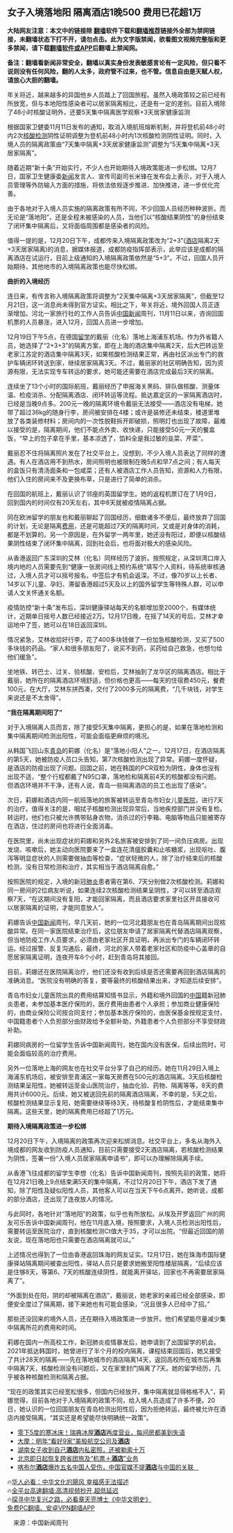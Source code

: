  <!-- 面包屑导航 --> <h2>女子入境落地阳 隔离酒店1晚500 费用已花超1万</h2> <p class="notice"><b>大陆网友注意：本文中的链接除 <a href="https://github.com/bannedbook/fanqiang" >翻墙</a>软件下载和<a href="https://github.com/killgcd/justmysocks/blob/master/README.md">翻墙推荐</a>链接外全部为禁网链接，未翻墙状态下打不开，请勿点击。此为文字版禁闻，欲看图文视频完整版和更多禁闻，请下载<a href="https://github.com/bannedbook/fanqiang">翻墙软件或APP</a>后翻墙上禁闻网。</p><p>备注：翻墙看新闻非常安全，翻墙以真实身份发表敏感言论有一定风险，但只看不说则没有任何风险，翻的人太多，政府管不过来，也不管。信息自由是天赋人权，请放心大胆的翻墙。</b></p>  <div class="entry"> <p id="conimg">年关将近，越来越多的异国他乡人员踏上了回国旅程。虽然入境政策较之前已经有所放宽，但与本地阳性感染者可以居家隔离相比，还是有一定的差别。目前入境除了48小时核酸证明外，还要5天集中隔离医学观察+3天居家健康监测</p> <p>根据国家卫健委11月11日发布的通知，取消入境航班熔断机制，并将登机前48小时内2次<a href="https://www.bannedbook.org/bnews/tag/%E6%A0%B8%E9%85%B8%E6%A3%80%E6%B5%8B/" class="st_tag internal_tag" rel="tag" title="标签 核酸检测 下的日志">核酸检测</a>阴性证明调整为登机前48小时内1次核酸检测阴性证明。同时，入境人员的隔离政策由“7天集中隔离+3天居家健康监测”调整为“5天集中隔离+3天居家隔离”。</p> <p>随着近期“新十条”开始实行，不少人也开始期待入境政策能进一步松绑。12月7日，国家卫生健康委<span class='wp_keywordlink_affiliate'><a href="https://www.bannedbook.org/" title="新闻">新闻</a></span>发言人、宣传司副司长米锋在发布会上表示，对于入境人员管理等外防输入方面的措施，将依法依规逐步推进、加快推进，进一步优化完善。</p> <p>由于各地对于入境人员实施的隔离政策有所不同，不少回国人员经历种种波折。而无论是“落地阳”，还是全程未被感染的人员，当他们以“核酸结果阴性”的身份结束了闭环集中隔离后，又将面临周围都是感染者的风险。</p> <p>值得一提的是，12月20日下午，成都传来入境隔离政策改为“2+3”(<a href="https://www.bannedbook.org/bnews/tag/%e9%85%92%e5%ba%97/" class="st_tag internal_tag" rel="tag" title="标签 酒店 下的日志">酒店</a>隔离2天+3天居家隔离)的消息，据媒体报道，成都防疫指挥部表示，此举应该是成都的隔离酒店在试运行，目前上级通知的入境隔离政策依然是“5+3”。不过，回国人员开始期待，其他地市的入境隔离政策也能尽快松绑。</p> <p><strong>曲折的入境经历</strong></p> <p>连日来，有传言称入境隔离政策将调整为“2天集中隔离+3天居家隔离”，但截至12月21日，这一消息尚未得到官方证实。相比之下，年关将近，境外回国人员正逐渐增加。河北一家旅行社的工作人员告诉<span class='wp_keywordlink_affiliate'><a href="https://www.bannedbook.org/bnews/cnnews/" title="中国新闻">中国新闻</a></span>周刊，11月11日以来，咨询回国机票的人员暴涨，进入12月，回国人员进一步增加。</p> <p>12月19日下午5点，在德国<a href="https://www.bannedbook.org/bnews/tag/%E7%95%99%E5%AD%A6/" class="st_tag internal_tag" rel="tag" title="标签 留学 下的日志">留学</a>的戴丽（化名）落地上海浦东机场。作为外省籍人员，她选择了“2+3+3”的隔离方案，即在上海的酒店集中隔离2天，后大巴转运至老家江苏定的酒店集中隔离3天，如果核酸检测结果正常，再由社区派出专门的救护车辆闭环转送到家，继续居家隔离3天。不过，戴丽家的社区明确告知，因为资源有限，无法实现专车转运的要求，她可能还需要在酒店完成最后3天的隔离。</p> <p>连续坐了13个小时的国际航班，戴丽经历了申报海关黑码、排队做核酸、测量体温、检疫消杀、分配隔离酒店、闭环转运等流程。抵达嘉定区的一家隔离酒店时，已经是当晚9点多。200元一晚的隔离环境令戴丽无法接受——酒店没有电梯，她带了超过36kg的随身行李，房间被安排在4楼；或许是装修还未结束，楼道里堆放了各类装修材料；房间内的一次性脱鞋拆开即破损，照明灯也出现了故障，最难以接受的是，隔离期间，他们不能点外卖、收快递，只能接受50元一天的餐盒饭，“早上的包子拿在手里，基本凉透了，馅料全是我过敏的韭菜、芹菜”。</p>  <p>戴丽忍不住将隔离照片发在了社交平台上，没想到，不少入境人员表达了同样的遭遇。有人在酒店用不到热水，房间照明也被限制在晚5点和早7点之间；有人每天的盒饭只有清汤面条和一包咸菜；还有人被酒店工作人员告知，资源和人力有限，他们入住的房间来不及更换布草，只是进行了简单的消杀。</p> <p>在回国的航班上，戴丽认识了邻座的英国留学生。她的返程机票订在了1月9日，回到国内的时间仅有20天左右，其中8天就被疫情隔离占据。</p> <p>同在欧洲留学的朋友也和戴丽聊起了回国经历，细数诸多不便后，最终放弃了回国的计划，无论是隔离<a href="https://www.bannedbook.org/bnews/tag/%E8%B4%B9%E7%94%A8/" class="st_tag internal_tag" rel="tag" title="标签 费用 下的日志">费用</a>，还是可能超过7天的隔离时间，又或是对身体的消耗，都是不划算的。另一个原因是，在外留学一两年里，她还没有阳过，即便以核酸结果阴性结束了闭环集中隔离，回到社会后，也将面对极大的感染风险。</p> <p>从香港返回广东深圳的艾林（化名）同样经历了波折。按照规定，从深圳湾口岸入境内地的人员需要先到“健康一张房间线上预约系统”填写个人资料，待系统审核通过，入境人员才可以摇号报名，中签后才有机会返深。不过，像70岁以上长者、14岁以下儿童、孕妇、滞留香港超过5天及以上的国外留学生等特殊人群，可以申请人文关怀通关名额。</p> <p>疫情防控“新十条”发布后，深圳健康驿站每天的名额增加至2000个，有媒体统计，近期单日摇号人数已经接近2万。12月17日晚，在摇了14天的号后，艾林才幸运地中了签，她可以在18日返回深圳。</p> <p>情况紧急，艾林收拾好行李，花了400多块钱做了一份加急核酸检测，又买了500多块钱的药品。“家人和很多朋友阳了，说买不到药，买药给自己救急，也想匀给他们缓急”。</p> <p>坐地铁、转巴士、过关、验核酸、安检后，艾林抽到了龙华区的隔离酒店。相比于戴丽，她所在的隔离酒店环境舒适，但价格也更高——每天的住宿费450元，餐费100元，在大厅，艾林东拼西凑，交付了2000多元的隔离费，“几千块钱，对学生来说还是不太舍得”。</p> <p><strong>“我在隔离期间</strong><strong>阳了</strong><strong>”</strong></p> <p>对于入境隔离人员而言，除了接受5天集中隔离，更担心的是，如果在落地检测和集中隔离期间检测出阳性，可能会面临更麻烦的境况。</p>  <p>从韩国飞回山东<a href="https://www.bannedbook.org/bnews/tag/%e9%9d%92%e5%b2%9b/" class="st_tag internal_tag" rel="tag" title="标签 青岛 下的日志">青岛</a>的莉娜（化名）是“落地小阳人”之一。12月17日，在酒店隔离的第5天，她被防疫人员口头告知，第7次核酸检测出现了异常。莉娜一度怀疑，是酒店的防疫出现了问题。回国之前，她在韩国的PCR双检为阴性，身体也没有出现不适，“整个行程都戴了N95口罩，落地检和隔离前4天的核酸都没有问题。但酒店环境并不干净，还有人说，青岛一些隔离酒店的员工也出现了感染”。</p> <p>次日，莉娜和酒店内同一航班落地的旅客被转运至青岛市妇女儿童<a href="https://www.bannedbook.org/bnews/tag/%E5%8C%BB%E9%99%A2/" class="st_tag internal_tag" rel="tag" title="标签 医院 下的日志">医院</a>，进行7天的治疗。值得关注的是，咽拭子核酸检测出现异常后，当地疾控部门并没有复检。转运时，他们也只被允许携带贴身衣物，消杀过的行李箱、电脑等物品只能被寄存在酒店，住过的房间也将进行全面消毒。</p> <p>在医院里，尚未出现症状的莉娜和另外2名旅客被安排到了同一间负压病房。出现发烧、咳嗽后，她主动向医院要来了一盒连花清瘟胶囊和止咳糖浆，出现呕吐、腹泻等明显症状的人则需要做抽血等检查，“症状轻微的人，除了治疗结束后的核酸检测，没有日常检测和治疗，其实相当于酒店隔离自愈。”</p> <p>按照医院的规定，入境的新冠<a href="https://www.bannedbook.org/bnews/tag/%e8%82%ba%e7%82%8e/" class="st_tag internal_tag" rel="tag" title="标签 肺炎 下的日志">肺炎</a>患者需在第6、7天分别做2次核酸检测。莉娜和同一房间的2位病友听说，如果连续2次核酸检测结果呈阴性，才可以转至酒店观察7天，“在这期间没有复阳，才能回家隔离，而且酒店要求家里社区开具接收可以居家隔离的证明，才能同意放人”。</p> <p>莉娜告诉<span class='wp_keywordlink_affiliate'><a href="https://www.bannedbook.org/" title="中国" target="_blank">中国</a></span><a href="https://www.bannedbook.org/bnews/tag/%E6%96%B0%E9%97%BB/" class="st_tag internal_tag" rel="tag" title="标签 新闻 下的日志">新闻</a>周刊，早几天前，她的一位河北籍朋友也在青岛隔离期间出现核酸异常。在同一家医院结束治疗后，这位朋友申请了居家隔离代替酒店隔离观察，但当地防疫工作人员要求，必须由老家社区开具证明，再派出专门的车辆闭环转运。经过报警、反复沟通后，最终，河北的家人带着老家社区和防疫中心盖章的自愿居家隔离证明，连夜开车6个小时，赶到青岛将其接回。</p> <p>目前，莉娜还在医院隔离治疗，他们还没有收到后续是否还需要再回到酒店隔离的准确消息。“医院没有明确的答复，要等最终的核酸结果出来，才知道后续安排”。</p> <p>青岛市妇女儿童医院出具的费用结算知情书显示，外籍和境外回国的<a href="https://www.bannedbook.org/bnews/tag/%E4%B8%AD%E5%9B%BD/" class="st_tag internal_tag" rel="tag" title="标签 中国 下的日志">中国</a>籍新冠肺炎患者，未参加基本医疗保险的，医疗费用由患者个人承担；参加商业健康保险的，由商业保险公司按合同支付；参加基本医疗保险的，由医保基金按规定支付，中国籍患者个人负担部分由财政给予全额补助，外籍患者个人负担部分不享受财政补助。</p> <p>莉娜同病房的一位留学生告诉中国新闻周刊，她在国内没有医保，后续出院时，可能会面临较高的治疗费用。</p> <p>另外一位落地上海的网友也在社交平台分享了自己的经历。她在11月29日入境上海浦东机场后，被安排至青浦区一家每天房费在500元的酒店隔离。3天后核酸检测结果呈阳性，她被转运至金山医院治疗，抽血化验、药物、隔离等等，8天的费用共计6000元。后续，她又被送回先前的隔离酒店隔离，不幸的是，5天之后，核酸检测结果显示复阳，她需要继续等待3天，待核酸复检阴性后，才能结束集中隔离。这些天里，她的隔离费用已经超了1万元。</p>  <p><strong>期待入境隔离政策进一步松绑</strong></p> <p>12月20日下午，入境隔离的政策再次迎来松绑消息。社交平台上，多名从海外入境成都的网友收到防疫人员通知，目前只需要接受2天酒店隔离，若核酸检测结果为阴性，签署一份“入境人员居家隔离申请书”，即可以办理解除隔离手续。</p> <p>从香港飞往成都的留学生李想（化名）告诉中国新闻周刊，按照先前的政策，她将在12月21日晚上9点结束满5天的集中隔离，不过12月20日下午，酒店下发了通知，除了阳性及疑似阳性人员，其他客人可以在当天下午6点离开。她听说，成都的部分酒店，还出现了连夜放人的情况。</p> <p>与此同时，各地针对“落地阳”的政策，似乎也有所放松。从埃及开罗返回广州的网友可乐告诉中国新闻周刊，他在11月底入境，按照要求，入境人员检测出阳性后，需要转运至医院治疗，直到核酸检测Ct值大于35，才可以出院。“但最近回国的朋友说，现在落地阳也只需要在酒店隔离就可以。”</p> <p>上述情况也得到了一位由香港返回珠海的网友证实。12月17日，她在珠海市国际健康驿站隔离期间被查出阳性，驿站人员只是要求她搬至阳性楼层隔离，“后续应该是住够8天，等第6、7天的核酸连续阴性，就能离开驿站，回家也不再需要居家隔离了”。</p> <p>“外面到处在阳，阴的却被隔离在酒店”，戴丽说，她老家的亲戚已经全部感染，即便安全度过了隔离期，接下来她也有可能会感染，“况且很多人已经中了招。”</p> <p>那些还没回来的境外人员，还在期待入境政策进一步放开。他们希望能尽量减少集中隔离所花的费用和时间。</p> <p>莉娜在国内一所高校工作，新冠肺炎疫情暴发后，她申请到了出国留学的机会。2021年抵达韩国时，她曾进行了半个月的校内隔离，课程结束回国后，她又接受了共计28天的隔离——先在落地城市的酒店隔离14天，返回高校所在城市后再集中隔离7天，核酸检测没有问题后，又在家里封门隔离了7天。她的留学经历，几乎被各种核酸检测和隔离占据。</p> <p>“现在的政策其实已经宽松很多，但国内已经放开，集中隔离就显得格格不入”，莉娜觉得，目前各地对于入境隔离的政策不同，给入境人员造成了许多不便。20日，她认识的一位回国朋友在青岛检测出阳性后，因为拒绝转运，最终被允许在酒店内接受隔离。“其实还是希望能尽快明确统一政策”。</p>  <!--<div id="taboola-mid-1"></div>--><ul class='op-related-articles' title='相关阅读'> <li><a href='https://www.bannedbook.org/bnews/funmedia/20221222/1826707.html' target='_blank'>零下5度的寒冰床！瑞典冰屋<b>酒店</b>再度营业，每间房都美到失语</a></li> <li><a href='https://www.bannedbook.org/bnews/cnnews/20221218/1824955.html' target='_blank'>大摩：明年“看好9家”美股航空公司及<b>酒店</b></a></li> <li><a href='https://www.bannedbook.org/bnews/cbnews/20221217/1824803.html' target='_blank'>湖南女子收到自己<b>酒店</b>内私密照，还被勒索十万</a></li> <li><a href='https://www.bannedbook.org/bnews/cnnews/20221214/1823508.html' target='_blank'>北京即日起恢复跨省团旅及“机票＋<b>酒店</b>”业务</a></li> <li><a href='https://www.bannedbook.org/bnews/headline/20221214/1823206.html' target='_blank'>喀布尔<b>酒店</b>爆炸五名中国人受伤，中国官媒不提<b>酒店</b>与中国的关联   </a></li> </ul> <p class="texttj"> 🔥<a href="https://www.bannedbook.org/bnews/comments/20220220/1694796.html" target="_blank">华人必看：中华文化的飓风 幸福感无法描述</a><br/> 🔥<a href="https://github.com/bannedbook/fanqiang/wiki/V2ray%E6%9C%BA%E5%9C%BA" target="_blank">全平台高速翻墙:高清视频秒开,超低延迟</a><br/> 🔥<a href="https://www.bannedbook.org/bnews/comments/20220808/1768773.html" target="_blank">探寻中华复兴之路，必看章天亮博士《中华文明史》</a><br/> <a href="https://github.com/bannedbook/fanqiang/wiki/%E7%A6%81%E9%97%BB%E7%BD%91%E5%AE%89%E5%8D%93%E7%BF%BB%E5%A2%99%E6%96%B0%E9%97%BBAPP" target="_blank">免费PC翻墙、安卓VPN翻墙APP</a><br/> </p><p class="src-info">　来源：中国新闻周刊 </p><a name='sharetosocial'></a> <div style="margin-bottom:5px;padding-bottom:5px;clear:both"> <div id="archive-pix-1" class="banner-ads"> <!-- AuctionX Display platform tag START --> <div id="27602x728x90x621x_ADSLOT1" clicktrack="%%CLICK_URL_ESC%%"></div>  <!-- AuctionX Display platform tag END --> </div> <div id="archive-pix-2" class="banner-ads"> <!-- AuctionX Display platform tag START --> <div id="27556x300x250x621x_ADSLOT1" clicktrack="%%CLICK_URL_ESC%%" style="margin:0 auto;text-align:center"></div>  <!-- AuctionX Display platform tag END --> </div> </div>  <div id="archive-pix-1" class="banner-ads"> <!-- AuctionX Display platform tag START --> <div id="27603x728x90x621x_ADSLOT1" clicktrack="%%CLICK_URL_ESC%%"></div>  <!-- AuctionX Display platform tag END --> </div> </div><!--END ENTRY--> 